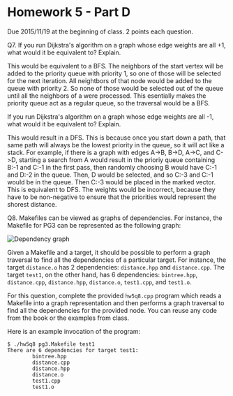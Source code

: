 Homework 5 - Part D
===================
Due 2015/11/19 at the beginning of class. 2 points each question.

Q7. If you run Dijkstra's algorithm on a graph whose edge weights are
all +1, what would it be equivalent to? Explain.

This would be equivalent to a BFS. The neighbors of the start vertex will be added to the priority queue with 
priority 1, so one of those will be selected for the next iteration. All neightbors of that node would be added 
to the queue with priority 2. So none of those would be selected out of the queue until all the neighbors of a 
were processed. This esentially makes the priority queue act as a regular queue, so the traversal would be a BFS.


If you run Dijkstra's algorithm on a graph whose edge weights are all
-1, what would it be equivalent to? Explain.

This would result in a DFS. This is because once you start down a path, that same path will always be the lowest 
priority in the queue, so it will act like a stack. For example, if there is a graph with edges A->B, B->D, A->C, and 
C->D, starting a search from A would result in the prioriy queue containing B:-1 and C:-1 in the first pass, then 
randomly choosing B would have C:-1 and D:-2 in the queue. Then, D would be selected, and so C:-3 and C:-1 would be 
in the queue. Then C:-3 would be placed in the marked vector. This is equivalent to DFS. The weights would be incorrect, 
because they have to be non-negative to ensure that the priorities would represent the shorest distance.


Q8. Makefiles can be viewed as graphs of dependencies.  For instance,
the Makefile for PG3 can be represented as the following graph:

![Dependency graph](https://bitbucket.org/CSE-30331-FA15/cse-30331-fa15/raw/master/HW5/pg3.png)

Given a Makefile and a target, it should be possible to perform a
graph traversal to find all the dependencies of a particular target.
For instance, the target `distance.o` has 2 dependencies:
`distance.hpp` and `distance.cpp`.  The target `test1`, on the other
hand, has 6 dependencies: `bintree.hpp`, `distance.cpp`,
`distance.hpp`, `distance.o`, `test1.cpp`, and `test1.o`.

For this question, complete the provided `hw5q8.cpp` program which reads
a Makefile into a graph representation and then performs a graph
traversal to find all the dependencies for the provided node. You can
reuse any code from the book or the examples from class.

Here is an example invocation of the program:

```
$ ./hw5q8 pg3.Makefile test1
There are 6 dependencies for target test1:
        bintree.hpp
        distance.cpp
        distance.hpp
        distance.o
        test1.cpp
        test1.o
```
